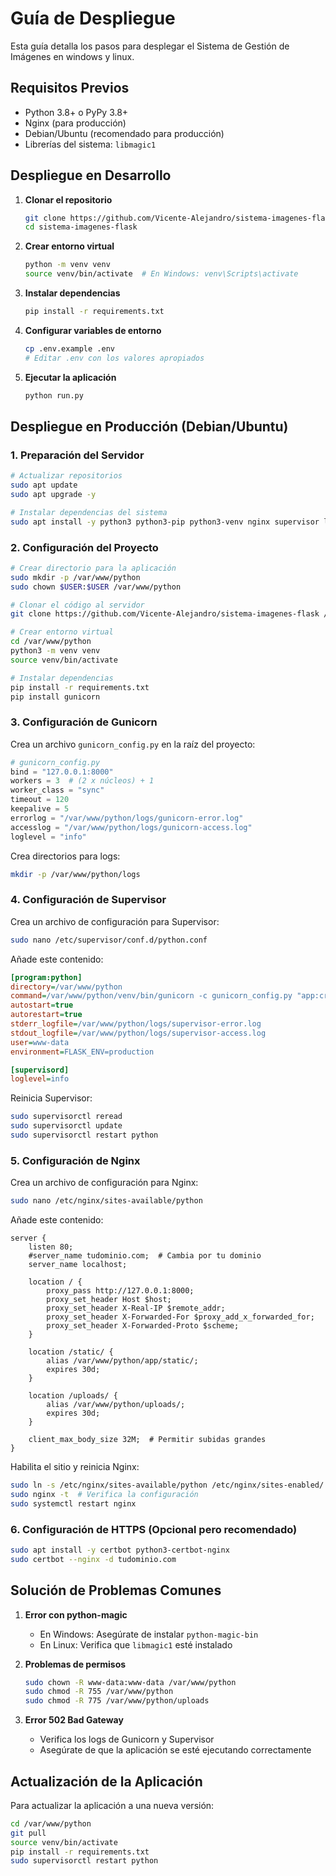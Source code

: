 # Guía de Despliegue

Esta guía detalla los pasos para desplegar el Sistema de Gestión de Imágenes en windows y linux.

## Requisitos Previos

- Python 3.8+ o PyPy 3.8+
- Nginx (para producción)
- Debian/Ubuntu (recomendado para producción)
- Librerías del sistema: `libmagic1`

## Despliegue en Desarrollo

1. **Clonar el repositorio**
   ```bash
   git clone https://github.com/Vicente-Alejandro/sistema-imagenes-flask.git
   cd sistema-imagenes-flask
   ```

2. **Crear entorno virtual**
   ```bash
   python -m venv venv
   source venv/bin/activate  # En Windows: venv\Scripts\activate
   ```

3. **Instalar dependencias**
   ```bash
   pip install -r requirements.txt
   ```

4. **Configurar variables de entorno**
   ```bash
   cp .env.example .env
   # Editar .env con los valores apropiados
   ```

5. **Ejecutar la aplicación**
   ```bash
   python run.py
   ```

## Despliegue en Producción (Debian/Ubuntu)

### 1. Preparación del Servidor

```bash
# Actualizar repositorios
sudo apt update
sudo apt upgrade -y

# Instalar dependencias del sistema
sudo apt install -y python3 python3-pip python3-venv nginx supervisor libmagic1
```

### 2. Configuración del Proyecto

```bash
# Crear directorio para la aplicación
sudo mkdir -p /var/www/python
sudo chown $USER:$USER /var/www/python

# Clonar el código al servidor
git clone https://github.com/Vicente-Alejandro/sistema-imagenes-flask /var/www/python

# Crear entorno virtual
cd /var/www/python
python3 -m venv venv
source venv/bin/activate

# Instalar dependencias
pip install -r requirements.txt
pip install gunicorn
```

### 3. Configuración de Gunicorn

Crea un archivo `gunicorn_config.py` en la raíz del proyecto:

```python
# gunicorn_config.py
bind = "127.0.0.1:8000"
workers = 3  # (2 x núcleos) + 1
worker_class = "sync"
timeout = 120
keepalive = 5
errorlog = "/var/www/python/logs/gunicorn-error.log"
accesslog = "/var/www/python/logs/gunicorn-access.log"
loglevel = "info"
```

Crea directorios para logs:

```bash
mkdir -p /var/www/python/logs
```

### 4. Configuración de Supervisor

Crea un archivo de configuración para Supervisor:

```bash
sudo nano /etc/supervisor/conf.d/python.conf
```

Añade este contenido:

```ini
[program:python]
directory=/var/www/python
command=/var/www/python/venv/bin/gunicorn -c gunicorn_config.py "app:create_app()"
autostart=true
autorestart=true
stderr_logfile=/var/www/python/logs/supervisor-error.log
stdout_logfile=/var/www/python/logs/supervisor-access.log
user=www-data
environment=FLASK_ENV=production

[supervisord]
loglevel=info
```

Reinicia Supervisor:

```bash
sudo supervisorctl reread
sudo supervisorctl update
sudo supervisorctl restart python
```

### 5. Configuración de Nginx

Crea un archivo de configuración para Nginx:

```bash
sudo nano /etc/nginx/sites-available/python
```

Añade este contenido:

```nginx
server {
    listen 80;
    #server_name tudominio.com;  # Cambia por tu dominio
    server_name localhost;

    location / {
        proxy_pass http://127.0.0.1:8000;
        proxy_set_header Host $host;
        proxy_set_header X-Real-IP $remote_addr;
        proxy_set_header X-Forwarded-For $proxy_add_x_forwarded_for;
        proxy_set_header X-Forwarded-Proto $scheme;
    }

    location /static/ {
        alias /var/www/python/app/static/;
        expires 30d;
    }

    location /uploads/ {
        alias /var/www/python/uploads/;
        expires 30d;
    }

    client_max_body_size 32M;  # Permitir subidas grandes
}
```

Habilita el sitio y reinicia Nginx:

```bash
sudo ln -s /etc/nginx/sites-available/python /etc/nginx/sites-enabled/
sudo nginx -t  # Verifica la configuración
sudo systemctl restart nginx
```

### 6. Configuración de HTTPS (Opcional pero recomendado)

```bash
sudo apt install -y certbot python3-certbot-nginx
sudo certbot --nginx -d tudominio.com
```

## Solución de Problemas Comunes

1. **Error con python-magic**
   - En Windows: Asegúrate de instalar `python-magic-bin`
   - En Linux: Verifica que `libmagic1` esté instalado

2. **Problemas de permisos**
   ```bash
   sudo chown -R www-data:www-data /var/www/python
   sudo chmod -R 755 /var/www/python
   sudo chmod -R 775 /var/www/python/uploads
   ```

3. **Error 502 Bad Gateway**
   - Verifica los logs de Gunicorn y Supervisor
   - Asegúrate de que la aplicación se esté ejecutando correctamente

## Actualización de la Aplicación

Para actualizar la aplicación a una nueva versión:

```bash
cd /var/www/python
git pull
source venv/bin/activate
pip install -r requirements.txt
sudo supervisorctl restart python
```
